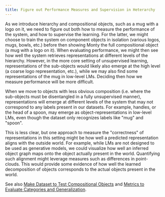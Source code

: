 ```yaml
---
title: Figure out Performance Measures and Supervision in Heterarchy
---
```

As we introduce hierarchy and compositional objects, such as a mug with a logo on it, we need to figure out both how to measure the performance of the system, and how to supervise the learning. For the latter, we might choose to train the system on component objects in isolation (various logos, mugs, bowls, etc.) before then showing Monty the full compositional object (a mug with a logo on it). When evaluating performance, we might then see how well the system retrieves representations at different levels of the hierarchy. However, in the more core setting of unsupervised learning, representations of the sub-objects would likely also emerge at the high level (a coarse logo representation, etc.), while we may also find some representations of the mug in low-level LMs. Deciding then how we measure performance will be more difficult.

When we move to objects with less obvious composition (i.e. where the sub-objects must be disentangled in a fully unsupervised manner), representations will emerge at different levels of the system that may not correspond to any labels present in our datasets. For example, handles, or the head of a spoon, may emerge as object-representations in low-level LMs, even though the dataset only recognizes labels like "mug" and "spoon".

This is less clear, but one approach to measure the "correctness" of representations in this setting might be how well a predicted representation aligns with the outside world. For example, while LMs are not designed to be used as generative models, we could visualize how well an inferred object graph maps onto the object actually present in the world. Quantifying such alignment might leverage measures such as differences in point-clouds. This would provide some evidence of how well the learned decomposition of objects corresponds to the actual objects present in the world.

See also [Make Dataset to Test Compositional Objects](../environment-improvements/make-dataset-to-test-compositional-objects.md) and [Metrics to Evaluate Categories and Generalization](../environment-improvements/create-dataset-and-metrics-to-evaluate-categories-and-generalization.md).